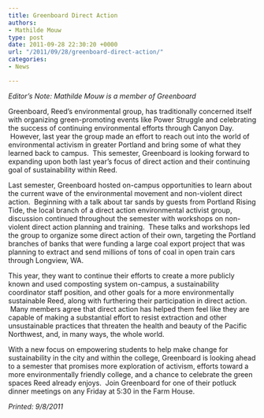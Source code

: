 ```yaml
---
title: Greenboard Direct Action
authors:
- Mathilde Mouw
type: post
date: 2011-09-28 22:30:20 +0000
url: "/2011/09/28/greenboard-direct-action/"
categories:
- News

---
```

_Editor&#8217;s Note: Mathilde Mouw is a member of Greenboard_

Greenboard, Reed’s environmental group, has traditionally concerned itself with organizing green-promoting events like Power Struggle and celebrating the success of continuing environmental efforts through Canyon Day.  However, last year the group made an effort to reach out into the world of environmental activism in greater Portland and bring some of what they learned back to campus.  This semester, Greenboard is looking forward to expanding upon both last year’s focus of direct action and their continuing goal of sustainability within Reed.

Last semester, Greenboard hosted on-campus opportunities to learn about the current wave of the environmental movement and non-violent direct action.  Beginning with a talk about tar sands by guests from Portland Rising Tide, the local branch of a direct action environmental activist group, discussion continued throughout the semester with workshops on non-violent direct action planning and training.  These talks and workshops led the group to organize some direct action of their own, targeting the Portland branches of banks that were funding a large coal export project that was planning to extract and send millions of tons of coal in open train cars through Longview, WA.

This year, they want to continue their efforts to create a more publicly known and used composting system on-campus, a sustainability coordinator staff position, and other goals for a more environmentally sustainable Reed, along with furthering their participation in direct action.  Many members agree that direct action has helped them feel like they are capable of making a substantial effort to resist extraction and other unsustainable practices that threaten the health and beauty of the Pacific Northwest, and, in many ways, the whole world.

With a new focus on empowering students to help make change for sustainability in the city and within the college, Greenboard is looking ahead to a semester that promises more exploration of activism, efforts toward a more environmentally friendly college, and a chance to celebrate the green spaces Reed already enjoys.  Join Greenboard for one of their potluck dinner meetings on any Friday at 5:30 in the Farm House.

_Printed: 9/8/2011_